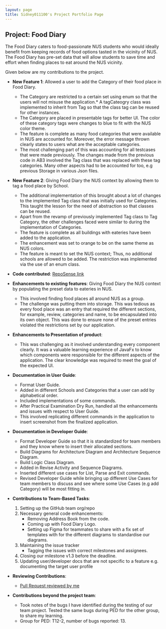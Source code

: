 ```yaml
---
layout: page
title: Sidney011100's Project Portfolio Page
---
```


## Project: Food Diary

The Food Diary caters to food-passionate NUS students who would ideally benefit from keeping records of food options tasted in the vicinity of NUS. The Food Diary has pre-set data that will allow students to save time and effort when finding places to eat around the NUS vicinity.

Given below are my contributions to the project.

* **New Feature 1**: Allowed a user to add the Category of their food place in Food Diary.
    * The Category are restricted to a certain set using enum so that the users will not misuse the application.* A tagCateogry class was implemented to inherit from Tag so that the class tag can be reused for other instances.
    * The Category are placed in presentable tags for better UI. The color of these category tags were
        changes to blue to fit with the NUS color theme.
    * The feature is complete as many food categories that were available in NUS are accounted for.
        Moreover, the error message thrown clearly states to users what are the acceptable categories.
    * The most challenging part of this was accounting for all testcases that were made previously.
        The changes made from the previous code in AB3 involved the Tag class that was replaced with these tag categories.
        Many other aspects had to be accounted for too, e.g previous Storage in various Json files.


* **New Feature 2**: Giving Food Diary the NUS context by allowing them to tag a food place by School.
    * The additional implementation of this brought about a lot of changes to the implemented Tag class
      that was initially used for Categories.
      This taught the lesson for the need of abstraction so that classes can be reused.
    * Apart from the revamp of previously implemented Tag class to Tag Category,
      the other challenges faced were similar to during the implementation of Categories.
    * The feature is complete as all buildings with eateries have been added to the application.
    * The enhancement was set to orange to be on the same theme as NUS colors.
    * The feature is meant to set the NUS context; Thus, no additional schools are allowed to be added.
      The restriction was implemented via the use of an enum class.


* **Code contributed**: [RepoSense link](https://nus-cs2103-ay2021s2.github.io/tp-dashboard/?search=sidney&sort=groupTitle&sortWithin=title&since=2021-02-19&timeframe=commit&mergegroup=&groupSelect=groupByRepos&breakdown=false)


* **Enhancements to existing features**: Giving Food Diary the NUS context by populating the preset data to eateries in NUS.
    * This involved finding food places all around NUS as a group.
    * The challenge was putting them into storage. This was tedious as every food place was an entry that
      required the different sections, for example, review, categories and name, to be encapsulated into its own object.
      This was done to ensure none of the preset entries violated the restrictions set by our application.


* **Enhancements to Presentation of product**:
    * This was challenging as it involved understanding every component clearly. It was a valuable learning
      experience of JavaFx to know which components were responsible for the different aspects of the application.
      The clear knowledge was required to meet the goal of the expected UI.


* **Documentation in User Guide**:
    * Format User Guide.
    * Added in different Schools and Categories that a user can add by alphabetical order.
    * Included implementations of some commands.
    * After Practical Examination Dry Run, handled all the enhancements and issues with respect to User Guide.
    * This involved replicating different commands in the application to insert screenshot from the finalized application.


* **Documentation in Developer Guide**:
    * Format Developer Guide so that it is standardized for team members and they know where to insert their allocated sections.
    * Build Diagrams for Architecture Diagram and Architecture Sequence Diagram.
    * Build Logic Class Diagram.
    * Added in Revise Activity and Sequence Diagrams.
    * Inserted different use cases for List, Parse and Exit commands.
    * Revised Developer Guide while bringing up different Use Cases for team members to discuss and see where some Use Cases (e.g add Category) will be most fitting in.


* **Contributions to Team-Based Tasks**:
    1.	Setting up the GitHub team org/repo
    2.	Necessary general code enhancements:
        * Removing Address Book from the code.
        * Coming up with Food Diary Logo.
        * Setting up Figma for teammates to share with a fix set of templates with for the different diagrams to standardise our diagrams.
    3.	Maintaining the issue tracker
          -	Tagging the issues with correct milestones and assignees.
    4.	Closing our milestone v1.3 before the deadline.
    5.	Updating user/developer docs that are not specific to a feature e.g. documenting the target user profile


* **Reviewing Contributions**:
    * [Pull Request reviewed by me](https://github.com/AY2021S2-CS2103-T14-2/tp/pulls?q=is%3Apr+is%3Aclosed+reviewed-by%3A%40me)


* **Contributions beyond the project team**:
    * Took notes of the bugs I have identified during the testing of our team project. Tested the same bugs during PED for the other group, to share my learning.
    * Group for PED: T12-2, number of bugs reported: 13.

